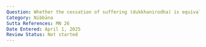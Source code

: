 ```yaml
---
Question: Whether the cessation of suffering (dukkhanirodha) is equivalent to Nibbāna?
Category: Nibbāna
Sutta References: MN 26
Date Entered: April 1, 2025
Review Status: Not started
---
```


